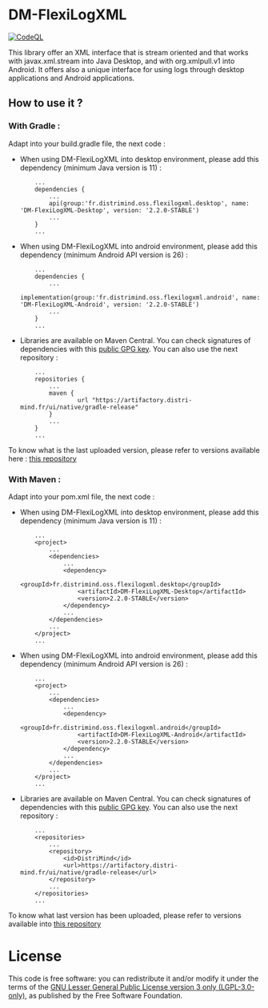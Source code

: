 DM-FlexiLogXML
================
[![CodeQL](https://github.com/DistriMind/DM-FlexiLogXML/actions/workflows/codeql-analysis.yml/badge.svg)](https://github.com/DistriMind/DM-FlexiLogXML/actions/workflows/codeql-analysis.yml)

This library offer an XML interface that is stream oriented and that works with javax.xml.stream into Java Desktop, and with org.xmlpull.v1 into Android.
It offers also a unique interface for using logs through desktop applications and Android applications.

How to use it ?
---------------
### With Gradle :

Adapt into your build.gradle file, the next code :

 - When using DM-FlexiLogXML into desktop environment, please add this dependency (minimum Java version is 11) :
    ```
	    ...
	    dependencies {
		    ...
		    api(group:'fr.distrimind.oss.flexilogxml.desktop', name: 'DM-FlexiLogXML-Desktop', version: '2.2.0-STABLE')
		    ...
	    }
	    ...
    ```

 - When using DM-FlexiLogXML into android environment, please add this dependency (minimum Android API version is 26) :

    ```
	    ...
	    dependencies {
		    ...
		    implementation(group:'fr.distrimind.oss.flexilogxml.android', name: 'DM-FlexiLogXML-Android', version: '2.2.0-STABLE')
		    ...
	    }
	    ...
    ```

 - Libraries are available on Maven Central. You can check signatures of dependencies with this [public GPG key](key-2023-10-09.pub). You can also use the next repository : 
    ```
        ...
        repositories {
            ...
            maven {
                    url "https://artifactory.distri-mind.fr/ui/native/gradle-release"
            }
            ...
        }
        ...
    ```

To know what is the last uploaded version, please refer to versions available here : [this repository](https://artifactory.distri-mind.fr/ui/native/gradle-release/fr/distrimind/oss/flexilogxml/)
### With Maven :
Adapt into your pom.xml file, the next code :
 - When using DM-FlexiLogXML into desktop environment, please add this dependency (minimum Java version is 11) :
    ```
        ...
        <project>
            ...
            <dependencies>
                ...
                <dependency>
                    <groupId>fr.distrimind.oss.flexilogxml.desktop</groupId>
                    <artifactId>DM-FlexiLogXML-Desktop</artifactId>
                    <version>2.2.0-STABLE</version>
                </dependency>
                ...
            </dependencies>
            ...
        </project>
        ...
    ```
   
 - When using DM-FlexiLogXML into android environment, please add this dependency (minimum Android API version is 26) :
    ```
        ...
        <project>
            ...
            <dependencies>
                ...
                <dependency>
                    <groupId>fr.distrimind.oss.flexilogxml.android</groupId>
                    <artifactId>DM-FlexiLogXML-Android</artifactId>
                    <version>2.2.0-STABLE</version>
                </dependency>
                ...
            </dependencies>
            ...
        </project>
        ...
    ```
   
 - Libraries are available on Maven Central. You can check signatures of dependencies with this [public GPG key](key-2023-10-09.pub). You can also use the next repository : 
    ```
        ...
        <repositories>
            ...
            <repository>
                <id>DistriMind</id>
                <url>https://artifactory.distri-mind.fr/ui/native/gradle-release</url>
            </repository>
            ...
        </repositories>
        ...		
    ```
To know what last version has been uploaded, please refer to versions available into [this repository](https://artifactory.distri-mind.fr/ui/native/gradle-release/fr/distrimind/oss/flexilogxml/)

# License

This code is free software: you can redistribute it and/or modify it under the terms of the [GNU Lesser General Public License version 3 only (LGPL-3.0-only)](https://git.distri-mind.fr/DM-FlexiLogXML/~files/main/COPYING), as published by the Free Software Foundation.

